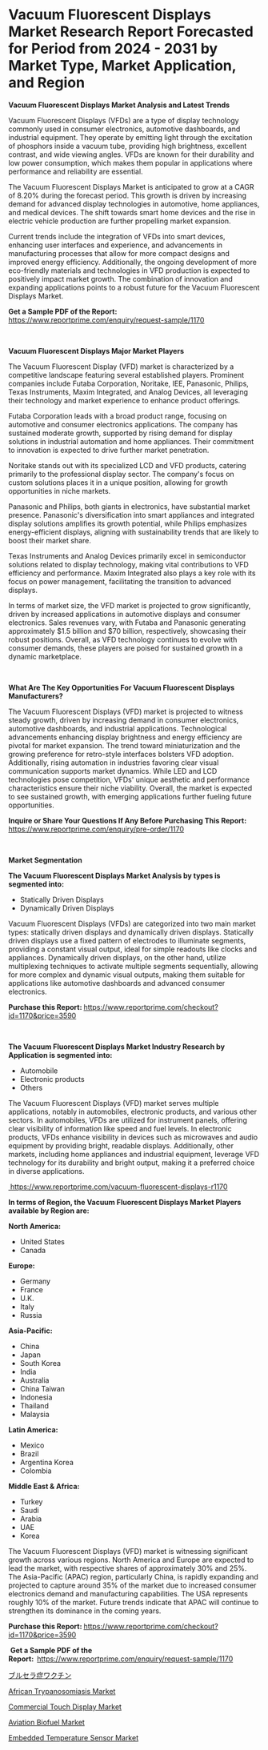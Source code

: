 <p><h1>Vacuum Fluorescent Displays Market Research Report Forecasted for Period from 2024 -  2031 by Market Type, Market Application, and Region</h1></p><p><strong>Vacuum Fluorescent Displays Market Analysis and Latest Trends</strong></p>
<p><p>Vacuum Fluorescent Displays (VFDs) are a type of display technology commonly used in consumer electronics, automotive dashboards, and industrial equipment. They operate by emitting light through the excitation of phosphors inside a vacuum tube, providing high brightness, excellent contrast, and wide viewing angles. VFDs are known for their durability and low power consumption, which makes them popular in applications where performance and reliability are essential.</p><p>The Vacuum Fluorescent Displays Market is anticipated to grow at a CAGR of 8.20% during the forecast period. This growth is driven by increasing demand for advanced display technologies in automotive, home appliances, and medical devices. The shift towards smart home devices and the rise in electric vehicle production are further propelling market expansion. </p><p>Current trends include the integration of VFDs into smart devices, enhancing user interfaces and experience, and advancements in manufacturing processes that allow for more compact designs and improved energy efficiency. Additionally, the ongoing development of more eco-friendly materials and technologies in VFD production is expected to positively impact market growth. The combination of innovation and expanding applications points to a robust future for the Vacuum Fluorescent Displays Market.</p></p>
<p><strong>Get a Sample PDF of the Report:&nbsp;</strong> <a href="https://www.reportprime.com/enquiry/request-sample/1170">https://www.reportprime.com/enquiry/request-sample/1170</a></p>
<p>&nbsp;</p>
<p><strong>Vacuum Fluorescent Displays Major Market Players</strong></p>
<p><p>The Vacuum Fluorescent Display (VFD) market is characterized by a competitive landscape featuring several established players. Prominent companies include Futaba Corporation, Noritake, IEE, Panasonic, Philips, Texas Instruments, Maxim Integrated, and Analog Devices, all leveraging their technology and market experience to enhance product offerings.</p><p>Futaba Corporation leads with a broad product range, focusing on automotive and consumer electronics applications. The company has sustained moderate growth, supported by rising demand for display solutions in industrial automation and home appliances. Their commitment to innovation is expected to drive further market penetration.</p><p>Noritake stands out with its specialized LCD and VFD products, catering primarily to the professional display sector. The company's focus on custom solutions places it in a unique position, allowing for growth opportunities in niche markets. </p><p>Panasonic and Philips, both giants in electronics, have substantial market presence. Panasonic's diversification into smart appliances and integrated display solutions amplifies its growth potential, while Philips emphasizes energy-efficient displays, aligning with sustainability trends that are likely to boost their market share.</p><p>Texas Instruments and Analog Devices primarily excel in semiconductor solutions related to display technology, making vital contributions to VFD efficiency and performance. Maxim Integrated also plays a key role with its focus on power management, facilitating the transition to advanced displays.</p><p>In terms of market size, the VFD market is projected to grow significantly, driven by increased applications in automotive displays and consumer electronics. Sales revenues vary, with Futaba and Panasonic generating approximately $1.5 billion and $70 billion, respectively, showcasing their robust positions. Overall, as VFD technology continues to evolve with consumer demands, these players are poised for sustained growth in a dynamic marketplace.</p></p>
<p>&nbsp;</p>
<p><strong>What Are The Key Opportunities For Vacuum Fluorescent Displays Manufacturers?</strong></p>
<p><p>The Vacuum Fluorescent Displays (VFD) market is projected to witness steady growth, driven by increasing demand in consumer electronics, automotive dashboards, and industrial applications. Technological advancements enhancing display brightness and energy efficiency are pivotal for market expansion. The trend toward miniaturization and the growing preference for retro-style interfaces bolsters VFD adoption. Additionally, rising automation in industries favoring clear visual communication supports market dynamics. While LED and LCD technologies pose competition, VFDs' unique aesthetic and performance characteristics ensure their niche viability. Overall, the market is expected to see sustained growth, with emerging applications further fueling future opportunities.</p></p>
<p><strong>Inquire or Share Your Questions If Any Before Purchasing This Report:</strong> <a href="https://www.reportprime.com/enquiry/pre-order/1170">https://www.reportprime.com/enquiry/pre-order/1170</a></p>
<p>&nbsp;</p>
<p><strong>Market Segmentation</strong></p>
<p><strong>The Vacuum Fluorescent Displays Market Analysis by types is segmented into:</strong></p>
<p><ul><li>Statically Driven Displays</li><li>Dynamically Driven Displays</li></ul></p>
<p><p>Vacuum Fluorescent Displays (VFDs) are categorized into two main market types: statically driven displays and dynamically driven displays. Statically driven displays use a fixed pattern of electrodes to illuminate segments, providing a constant visual output, ideal for simple readouts like clocks and appliances. Dynamically driven displays, on the other hand, utilize multiplexing techniques to activate multiple segments sequentially, allowing for more complex and dynamic visual outputs, making them suitable for applications like automotive dashboards and advanced consumer electronics.</p></p>
<p><strong>Purchase this Report:&nbsp;</strong><a href="https://www.reportprime.com/checkout?id=1170&price=3590">https://www.reportprime.com/checkout?id=1170&price=3590</a></p>
<p>&nbsp;</p>
<p><strong>The Vacuum Fluorescent Displays Market Industry Research by Application is segmented into:</strong></p>
<p><ul><li>Automobile</li><li>Electronic products</li><li>Others</li></ul></p>
<p><p>The Vacuum Fluorescent Displays (VFD) market serves multiple applications, notably in automobiles, electronic products, and various other sectors. In automobiles, VFDs are utilized for instrument panels, offering clear visibility of information like speed and fuel levels. In electronic products, VFDs enhance visibility in devices such as microwaves and audio equipment by providing bright, readable displays. Additionally, other markets, including home appliances and industrial equipment, leverage VFD technology for its durability and bright output, making it a preferred choice in diverse applications.</p></p>
<p><a href="https://www.reportprime.com/vacuum-fluorescent-displays-r1170">&nbsp;https://www.reportprime.com/vacuum-fluorescent-displays-r1170</a></p>
<p><strong>In terms of Region, the Vacuum Fluorescent Displays Market Players available by Region are:</strong></p>
<p>
    <p> <strong> North America: </strong>
        <ul>
            <li>United States</li>
            <li>Canada</li>
        </ul>
        </p> 
    <p> <strong> Europe: </strong>
        <ul>
            <li>Germany</li>
            <li>France</li>
            <li>U.K.</li>
            <li>Italy</li>
            <li>Russia</li>
        </ul>
        </p> 
    <p> <strong> Asia-Pacific: </strong>
        <ul>
            <li>China</li>
            <li>Japan</li>
            <li>South Korea</li>
            <li>India</li>
            <li>Australia</li>
            <li>China Taiwan</li>
            <li>Indonesia</li>
            <li>Thailand</li>
            <li>Malaysia</li>
        </ul>
        </p> 
    <p> <strong> Latin America: </strong>
        <ul>
            <li>Mexico</li>
            <li>Brazil</li>
            <li>Argentina Korea</li>
            <li>Colombia</li>
        </ul>
        </p> 
    <p> <strong> Middle East & Africa: </strong>
        <ul>
            <li>Turkey</li>
            <li>Saudi</li>
            <li>Arabia</li>
            <li>UAE</li>
            <li>Korea</li>
        </ul>
    </p>
    </p>
<p><p>The Vacuum Fluorescent Displays (VFD) market is witnessing significant growth across various regions. North America and Europe are expected to lead the market, with respective shares of approximately 30% and 25%. The Asia-Pacific (APAC) region, particularly China, is rapidly expanding and projected to capture around 35% of the market due to increased consumer electronics demand and manufacturing capabilities. The USA represents roughly 10% of the market. Future trends indicate that APAC will continue to strengthen its dominance in the coming years.</p></p>
<p><strong>Purchase this Report: </strong><a href="https://www.reportprime.com/checkout?id=1170&price=3590">https://www.reportprime.com/checkout?id=1170&price=3590</a></p>
<p>&nbsp;<strong>Get a Sample PDF of the Report:&nbsp;&nbsp;</strong><a href="https://www.reportprime.com/enquiry/request-sample/1170">https://www.reportprime.com/enquiry/request-sample/1170</a></p>
<p><strong></strong></p>
<p><p><a href="https://medium.com/@roseperez232/%E6%9C%AA%E6%9D%A5%E3%82%92%E6%8F%8F%E3%81%8F-%E4%B8%96%E7%95%8C%E3%81%AE%E3%83%96%E3%83%AB%E3%82%BB%E3%83%A9%E7%97%87%E3%83%AF%E3%82%AF%E3%83%81%E3%83%B3%E5%B8%82%E5%A0%B4%E3%81%AE%E5%8C%85%E6%8B%AC%E7%9A%84%E5%88%86%E6%9E%90-2024%E5%B9%B4-2031%E5%B9%B4-482337bb0e09">ブルセラ症ワクチン</a></p><p><a href="https://medium.com/@bethelokon998/african-trypanosomiasis-industry-forecast-market-shifts-and-strategic-imperatives-2024-2031-210f949bf407">African Trypanosomiasis Market</a></p><p><a href="https://github.com/mauripalmi/Market-Research-Report-List-5/blob/main/commercial-touch-display-market.md">Commercial Touch Display Market</a></p><p><a href="https://www.linkedin.com/pulse/future-innovation-global-aviation-biofuel-market-growth-opportunities-zqukf?trackingId=q7UIzk13SOWyzrZ1uYvIpA%3D%3D">Aviation Biofuel Market</a></p><p><a href="https://github.com/gulaimolin/Market-Research-Report-List-6/blob/main/embedded-temperature-sensor-market.md">Embedded Temperature Sensor Market</a></p></p>